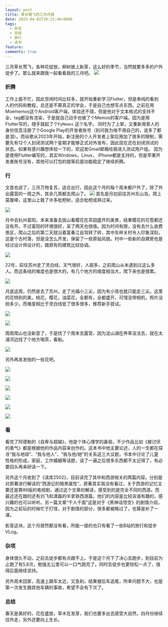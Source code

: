```yaml
---
layout: post
title: 草长樱飞的三月月报
date: 2025-04-01T20:23:46+0800
tags:
  - 杂谈
  - 总结
  - 旅行
  - 读书
feature: 
comments: true
---
```

三月草长莺飞，各种花绽放，柳树披上新芽，这么好的季节，当然就要多多的户外徒步了。那么就来跟我一起看看我的三月吧。
![](https://img.isming.me/photo/20250401191654433.webp)

<!--more-->

### 折腾
工作上面不忙，因此空闲时间比较多，就开始重新学习Flutter，但是单纯的看别人的代码和教程，总还是不算真正的学会，于是自己也想写点东西。之前在用Moememos这个Android客户端，体验还不错，但是他对于文本格式的支持不全，tag都没有渲染，于是就自己动手也做了个Memos的客户端。因为是用Flutter写的，随手就起了个`FyMemos` 这个名字。
同时为了上架，又重新用家人的身份信息注册了个Google Play的开发者账号（别问我为啥不用自己的，说多了都是泪）。而谷歌从2023年开始，新注册的个人开发者上架应用加了很多的限制，需要先有12个人封闭测试两个星期才能够正式对外发布，因此现在还在封闭测试的状态。如果有感兴趣想体验一下的，欢迎发Gmail邮箱给我进入测试用户组。
因为是使用Flutter编写的，其实Windows，Linux， iPhone都是支持的，但是苹果开发者账号没有，其他可以打包的就等后面功能稳定了继续折腾。

### 行
文首也说了，三月万物复苏，适合出行，因此这个月的每个周末都户外了，除了外出露营的一周之外，其余几周都去爬山了。
![](https://img.isming.me/photo/20250401192941442.webp)
首先是月初前往苏州东山岛，爬上莫厘峰，这里山上栽了许多枇杷树，适合枇杷成熟过来。

![](https://img.isming.me/photo/20250401194216839.webp)

月中去杭州富阳，本来准备去拔山看樱花在茶园盛开的美景，结果樱花的花苞都还没有开。不过富阳的环境很好，呆了两天也很值。因为时间有限，没有去什么收费景区，爬山之后的第二天就沿着富春江自驾转了转，其中东梓关村令人印象深刻，这是个古村落，但是没怎么开发，保留了一些原始风貌。村中一些新的自建房也是经过设计师设计的，跟原有的建筑比较协调。

![](https://img.isming.me/photo/20250401194418029.webp)

22号，前往苏州走了灵白线，天气很好，人超多，之前爬山从未遇到过这么多人。而这条线的难度也是很大的，有几个地方的坡度相当大，爬下来也是很累。

![](https://img.isming.me/photo/20250401194640191.webp)

月底这周，仍然是去了苏州，走了光福小三尖，因为有小孩也就只能走三尖。这里的花特别的美，桃花，樱花，油菜花，全都有，全都盛开，可惜没带相机，照片没拍多少。而难度相比于灵白线低了很多很多，推荐新手尝试。

![](https://img.isming.me/photo/20250401202615933.webp)

![](https://img.isming.me/photo/20250401194929635.webp)

周周爬山也没新意了，于是找了个周末去露营，因为淀山湖在养草没法去，就在太浦河边找了个地方喝茶，看船。

![](https://img.isming.me/photo/20250401195931131.webp)

另外再发发拍的一些花吧。

![](https://img.isming.me/photo/20250401200019854.webp)

![](https://img.isming.me/photo/20250401200034494.webp)

![](https://img.isming.me/photo/20250401200059473.webp)

![](https://img.isming.me/photo/20250401200156083.webp)

![](https://img.isming.me/photo/20250401200215155.webp)

![](https://img.isming.me/photo/20250401200233257.webp)

### 看

看完了阿德勒的《自卑与超越》，他是个体心理学的鼻祖，不少作品比如《被讨厌的勇气》都是根据他的作品内容来创作的。这本书中他主要论述，人的一生都在探寻“我与地球“、“我与他人”、“我与他/她”的关系这三大议题，书本中讨论了儿童性格的形成，家庭，工作婚姻等话题，读了一遍之后很多东西都不太记得了，有必要回头再来研读一下。

另外这个月收到了《读库2502》，目前读完了其中和西游相关的两篇内容。分别是对原著进行解读的“西游记的暗黑属性”，原著其实我没有看过，关于西游的记忆主要还是靠86版的电视剧，通过这个文章的解读，感受到的是完全不同的西游。而最近还在跟的还有刘飞和潇磊的半拿铁西游篇，他们的内容是比较诙谐有趣的，感兴趣的也可以听听。另一篇文章“千人千面”这是对于《黑神话悟空》的剧情介绍，因为之前玩的时候忙于打怪，对于剧情的部分，很多都被略过了，也算是补了一课。

影音这块，这个月居然都没有看，所能一提的也只有看了一些B站的旅行和徒步VLog。

### 杂项
身体很久不动，之前去徒步都有点跟不上。于是这个月下了决心去跑步，到目前为止跑了有5,6次，勉强五公里可以一口气跑完了。同时去徒步也更轻松一点了，值得后面继续坚持。

另外周末回家，高速上跟车太近，又急刹，结果被后车追尾，所幸问题不大，也是第一次发生跟其他车辆的事故，希望不会有下次了。

### 总结
春天是美好的，花在盛放，草木在发芽，我们也要多出去感受大自然，四月份继续往外走，另外还要向上生长。